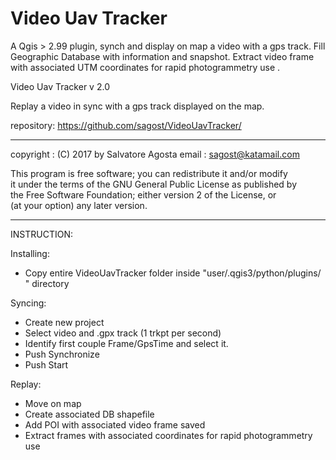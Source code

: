 # Video Uav Tracker
A  Qgis > 2.99  plugin, synch and display on map a video with a gps track. Fill Geographic Database with information and snapshot. Extract video frame with associated UTM coordinates for rapid photogrammetry use .



Video Uav Tracker   v 2.0
                            
Replay a video in sync with a gps track displayed on the map.

repository: https://github.com/sagost/VideoUavTracker/

----
copyright    : (C) 2017 by Salvatore Agosta
email          : sagost@katamail.com


This program is free software; you can redistribute it and/or modify  
 it under the terms of the GNU General Public License as published by  
the Free Software Foundation; either version 2 of the License, or   
 (at your option) any later version.                                 

----

INSTRUCTION:

Installing:
- Copy entire VideoUavTracker folder inside "user/.qgis3/python/plugins/ " directory

Syncing:
- Create new project
- Select video and .gpx track (1 trkpt per second)
- Identify first couple Frame/GpsTime and select it.
- Push Synchronize
- Push Start

Replay:
- Move on map
- Create associated DB shapefile
- Add POI with associated video frame saved
- Extract frames with associated coordinates for rapid photogrammetry use
